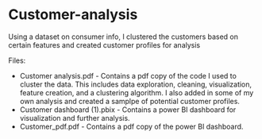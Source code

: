 # Customer-analysis
Using a dataset on consumer info, I clustered the customers based on certain features and created customer profiles for analysis

Files:
* Customer analysis.pdf - Contains a pdf copy of the code I used to cluster the data. This includes data exploration, cleaning, visualization, feature creation, and a clustering algorithm. I also added in some of my own analysis and created a samplpe of potential customer profiles.
* Customer dashboard (1).pbix - Contains a power BI dashboard for visualization and further analysis.
* Customer_pdf.pdf - Contains a pdf copy of the power BI dashboard.
